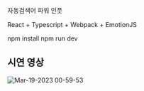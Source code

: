 자동검색어 파워 인풋

React + Typescript + Webpack + EmotionJS

npm install
npm run dev

## 시연 영상
![Mar-19-2023 00-59-53](https://user-images.githubusercontent.com/108189281/226117090-a7e3e6e3-4ae9-42c4-a667-8fedae122dd6.gif)

